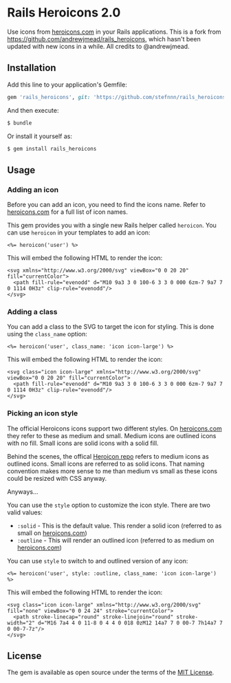 # Rails Heroicons 2.0

Use icons from [heroicons.com](https://heroicons.com) in your Rails applications.
This is a fork from https://github.com/andrewjmead/rails_heroicons, which hasn't been updated with new icons in a while. All credits to @andrewjmead.

## Installation

Add this line to your application's Gemfile:

```ruby
gem 'rails_heroicons', git: 'https://github.com/stefnnn/rails_heroicons.git'
```

And then execute:

```bash
$ bundle
```

Or install it yourself as:

```bash
$ gem install rails_heroicons
```

## Usage

### Adding an icon

Before you can add an icon, you need to find the icons name. Refer to [heroicons.com](https://heroicons.com) for a full list of icon names.

This gem provides you with a single new Rails helper called `heroicon`. You can use `heroicon` in your templates to add an icon:

```erb
<%= heroicon('user') %>
```

This will embed the following HTML to render the icon:

```erb
<svg xmlns="http://www.w3.org/2000/svg" viewBox="0 0 20 20" fill="currentColor">
  <path fill-rule="evenodd" d="M10 9a3 3 0 100-6 3 3 0 000 6zm-7 9a7 7 0 1114 0H3z" clip-rule="evenodd"/>
</svg>
```

### Adding a class

You can add a class to the SVG to target the icon for styling. This is done using the `class_name` option:

```erb
<%= heroicon('user', class_name: 'icon icon-large') %>
```

This will embed the following HTML to render the icon:

```erb
<svg class="icon icon-large" xmlns="http://www.w3.org/2000/svg" viewBox="0 0 20 20" fill="currentColor">
  <path fill-rule="evenodd" d="M10 9a3 3 0 100-6 3 3 0 000 6zm-7 9a7 7 0 1114 0H3z" clip-rule="evenodd"/>
</svg>
```

### Picking an icon style

The official Heroicons icons support two different styles. On [heroicons.com](https://heroicons.com) they refer to these as medium and small. Medium icons are outlined icons with no fill. Small icons are solid icons with a solid fill.

Behind the scenes, the offical [Heroicon repo](https://github.com/tailwindlabs/heroicons) refers to medium icons as outlined icons. Small icons are referred to as solid icons. That naming convention makes more sense to me than medium vs small as these icons could be resized with CSS anyway.

Anyways...

You can use the `style` option to customize the icon style. There are two valid values:

- `:solid` - This is the default value. This render a solid icon (referred to as small on [heroicons.com](https://heroicons.com))
- `:outline` - This will render an outlined icon (referred to as medium on [heroicons.com](https://heroicons.com))

You can use `style` to switch to and outlined version of any icon:

```erb
<%= heroicon('user', style: :outline, class_name: 'icon icon-large') %>
```

This will embed the following HTML to render the icon:

```erb
<svg class="icon icon-large" xmlns="http://www.w3.org/2000/svg" fill="none" viewBox="0 0 24 24" stroke="currentColor">
  <path stroke-linecap="round" stroke-linejoin="round" stroke-width="2" d="M16 7a4 4 0 11-8 0 4 4 0 018 0zM12 14a7 7 0 00-7 7h14a7 7 0 00-7-7z"/>
</svg>

```

## License

The gem is available as open source under the terms of the [MIT License](https://opensource.org/licenses/MIT).
